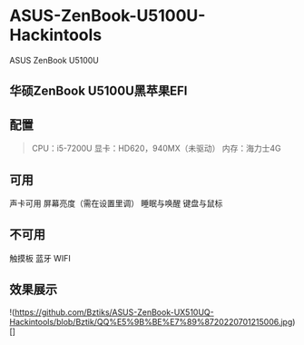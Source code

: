 # ASUS-ZenBook-U5100U-Hackintools
ASUS ZenBook U5100U

## 华硕ZenBook U5100U黑苹果EFI

## 配置
> CPU：i5-7200U
> 显卡：HD620，940MX（未驱动）
> 内存：海力士4G

## 可用
声卡可用
屏幕亮度（需在设置里调）
睡眠与唤醒
键盘与鼠标

## 不可用
触摸板
蓝牙
WIFI

## 效果展示
!(https://github.com/Bztiks/ASUS-ZenBook-UX510UQ-Hackintools/blob/Bztik/QQ%E5%9B%BE%E7%89%8720220701215006.jpg)[]
